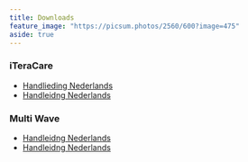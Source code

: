 ```yaml
---
title: Downloads
feature_image: "https://picsum.photos/2560/600?image=475"
aside: true
---
```


### iTeraCare
- <a href="./uploads/handleiding_nl.pfg">Handlieding Nederlands</a>
- [Handleidng Nederlands](uploads/nederlands.pdf)

### Multi Wave
- [Handleidng Nederlands](uploads/nederlands.pdf)
- [Handleidng Nederlands](uploads/nederlands.pdf)


